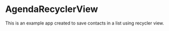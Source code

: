 # AgendaRecyclerView

This is an example app created to save contacts in a list using recycler view.
 
